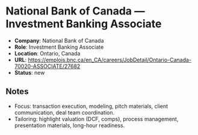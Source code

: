 # National Bank of Canada — Investment Banking Associate

- **Company**: National Bank of Canada
- **Role**: Investment Banking Associate
- **Location**: Ontario, Canada
- **URL**: https://emplois.bnc.ca/en_CA/careers/JobDetail/Ontario-Canada-70020-ASSOCIATE/27682
- **Status**: new

## Notes
- Focus: transaction execution, modeling, pitch materials, client communication, deal team coordination.
- Tailoring: highlight valuation (DCF, comps), process management, presentation materials, long-hour readiness.
